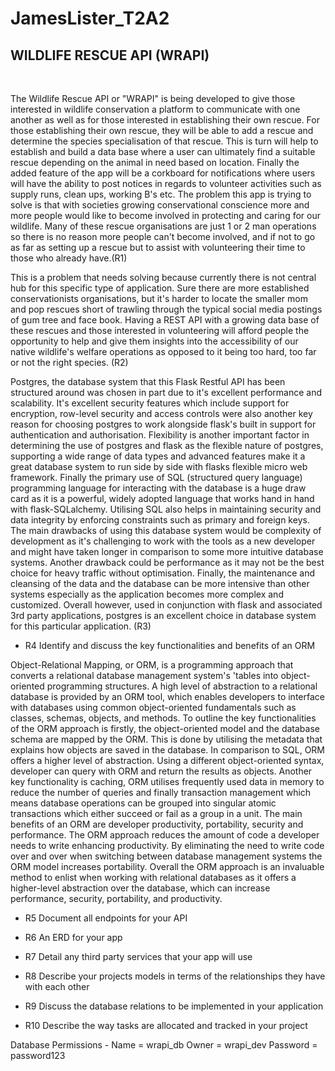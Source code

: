 # JamesLister_T2A2
## WILDLIFE RESCUE API (WRAPI)<br>
<br>

The Wildlife Rescue API or "WRAPI" is being developed to give those interested in wildlife conservation a platform to communicate with one another as well as for those interested in establishing their own rescue. For those establishing their own rescue, they will be able to add a rescue and determine the species specialisation of that rescue. This is turn will help to establish and build a data base where a user can ultimately find a suitable rescue depending on the animal in need based on location. Finally the added feature of the app will be a corkboard for notifications where users will have the ability to post notices in regards to volunteer activities such as supply runs, clean ups, working B's etc. The problem this app is trying to solve is that with societies growing conservational conscience more and more people would like to become involved in protecting and caring for our wildlife. Many of these rescue organisations are just 1 or 2 man operations so there is no reason more people can't become involved, and if not to go as far as setting up a rescue but to assist with volunteering their time to those who already have.(R1) 

This is a problem that needs solving because currently there is not central hub for this specific type of application. Sure there are more established conservationists organisations, but it's harder to locate the smaller mom and pop rescues short of trawling through the typical social media postings of gum tree and face book. Having a REST API with a growing data base of these rescues and those interested in volunteering will afford people the opportunity to help and give them insights into the accessibility of our native wildlife's welfare operations as opposed to it being too hard, too far or not the right species. (R2)  

Postgres, the database system that this Flask Restful API has been structured around was chosen in part due to it's excellent performance and scalability. It's excellent security features which include support for encryption, row-level security and access controls were also another key reason for choosing postgres to work alongside flask's built in support for authentication and authorisation. Flexibility is another important factor in determining the use of postgres and flask as the flexible nature of postgres, supporting a wide range of data types and advanced features make it a great database system to run side by side with flasks flexible micro web framework. Finally the primary use of SQL (structured query language) programming language for interacting with the database is a huge draw card as it is a powerful, widely adopted language that works hand in hand with flask-SQLalchemy. Utilising SQL also helps in maintaining security and data integrity by enforcing constraints such as primary and foreign keys. The main drawbacks of using this database system would be complexity of development as it's challenging to work with the tools as a new developer and might have taken longer in comparison to some more intuitive database systems. Another drawback could be performance as it may not be the best choice for heavy traffic without optimisation. Finally, the maintenance and cleansing of the data and the database can be more intensive than other systems especially as the application becomes more complex and customized. Overall however, used in conjunction with flask and associated 3rd party applications, postgres is an excellent choice in database system for this particular application. (R3)

* R4 Identify and discuss the key functionalities and benefits of an ORM<br>

Object-Relational Mapping, or ORM, is a programming approach that converts a relational database management system's 'tables into object-oriented programming structures. A high level of abstraction to a relational database is provided by an ORM tool, which enables developers to interface with databases using common object-oriented fundamentals such as classes, schemas, objects, and methods. To outline the key functionalities of the ORM approach is firstly, the object-oriented model and the database schema are mapped by the ORM. This is done by utilising the metadata that explains how objects are saved in the database. In comparison to SQL, ORM offers a higher level of abstraction. Using a different object-oriented syntax, developer can query with ORM and return the results as objects. Another key functionality is caching, ORM utilises frequently used data in memory to reduce the number of queries and finally transaction management which means database operations can be grouped into singular atomic transactions which either succeed or fail as a group in a unit. The main benefits of an ORM are developer productivity, portability, security and performance. The ORM approach reduces the amount of code a developer needs to write enhancing productivity. By eliminating the need to write code over and over when switching between database management systems the ORM model increases portability. Overall the ORM approach is an invaluable method to enlist when working with relational databases as it offers a higher-level abstraction over the database, which can increase performance, security, portability, and productivity.

* R5 Document all endpoints for your API

* R6 An ERD for your app


* R7 Detail any third party services that your app will use


* R8 Describe your projects models in terms of the relationships they have with each other


* R9 Discuss the database relations to be implemented in your application


* R10 Describe the way tasks are allocated and tracked in your project


Database Permissions -  Name = wrapi_db
                        Owner = wrapi_dev
                        Password = password123